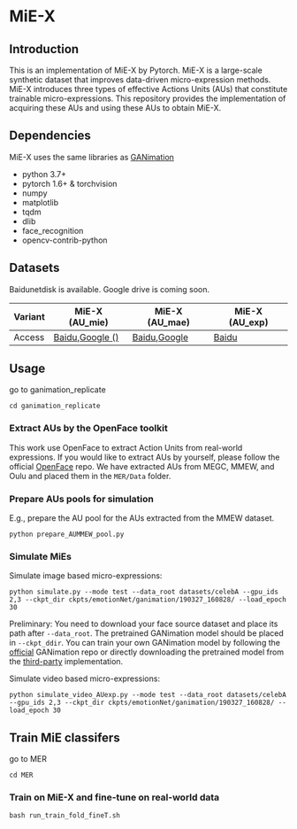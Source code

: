 # MiE-X

## Introduction

This is an implementation of MiE-X by Pytorch. MiE-X is a large-scale synthetic dataset that improves data-driven micro-expression methods. MiE-X introduces three types of effective Actions Units (AUs) that constitute trainable micro-expressions. This repository provides the implementation of acquiring these AUs and using these AUs to obtain MiE-X.

<!-- ## Overview
Overview of computing three types of Action Units.
![system overview](system.png "System overview of XX.") -->

## Dependencies
MiE-X uses the same libraries as [GANimation](https://github.com/albertpumarola/GANimation)
- python 3.7+
- pytorch 1.6+ & torchvision
- numpy
- matplotlib
- tqdm
- dlib
- face_recognition
- opencv-contrib-python

## Datasets

Baidunetdisk is available. Google drive is coming soon.

|    Variant      | MiE-X (AU_mie)        | MiE-X (AU_mae)  |  MiE-X (AU_exp)        |
|--------------|------------------|------------------|-----------|
| Access     | [Baidu](https://pan.baidu.com/s/1vcOrXyPks-T8PY_UJimGKw?pwd=42i8),[Google ()](https://drive.google.com/file/d/) | [Baidu](https://pan.baidu.com/s/1kfAz5W2MP1jiVIzfAU9x9g?pwd=81vm),[Google](https://drive.google.com/file/d/) | [Baidu](https://www.) |

## Usage

go to ganimation_replicate

```shell script
cd ganimation_replicate
```


### Extract AUs by the OpenFace toolkit
This work use OpenFace to extract Action Units from real-world expressions. If you would like to extract
AUs by yourself, please follow the official [OpenFace](https://github.com/TadasBaltrusaitis/OpenFace)
repo. We have extracted AUs from MEGC, MMEW, and Oulu and placed them in the `MER/Data` folder.

### Prepare AUs pools for simulation

E.g., prepare the AU pool for the AUs extracted from the MMEW dataset.

```shell script
python prepare_AUMMEW_pool.py
```


### Simulate MiEs

Simulate image based micro-expressions: 

<!--- use AU<sub>MiE</sub> to simulate --->
```shell script
python simulate.py --mode test --data_root datasets/celebA --gpu_ids 2,3 --ckpt_dir ckpts/emotionNet/ganimation/190327_160828/ --load_epoch 30
```

Preliminary: You need to download your face source dataset and place its path after `--data_root`. The pretrained
GANimation model should be placed in `--ckpt_ddir`. You can train your own GANimation model by following the 
[official](https://github.com/albertpumarola/GANimation) GANimation repo or directly downloading the pretrained model from the 
[third-party](https://github.com/donydchen/ganimation_replicate) implementation. 

Simulate video based micro-expressions: 

<!--- use AU<sub>MaE</sub> to simulate --->

```shell script
python simulate_video_AUexp.py --mode test --data_root datasets/celebA --gpu_ids 2,3 --ckpt_dir ckpts/emotionNet/ganimation/190327_160828/ --load_epoch 30
```

## Train MiE classifers

go to MER

```shell script
cd MER
```
### Train on MiE-X and fine-tune on real-world data
```shell script
bash run_train_fold_fineT.sh
```
